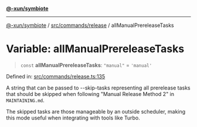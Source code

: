 [**@-xun/symbiote**](../../../../README.md)

***

[@-xun/symbiote](../../../../README.md) / [src/commands/release](../README.md) / allManualPrereleaseTasks

# Variable: allManualPrereleaseTasks

> `const` **allManualPrereleaseTasks**: `"manual"` = `'manual'`

Defined in: [src/commands/release.ts:135](https://github.com/Xunnamius/symbiote/blob/71ec833685b57a820bf8f2491ca78156a6893662/src/commands/release.ts#L135)

A string that can be passed to --skip-tasks representing all prerelease tasks
that should be skipped when following "Manual Release Method 2" in
`MAINTAINING.md`.

The skipped tasks are those manageable by an outside scheduler, making this
mode useful when integrating with tools like Turbo.
